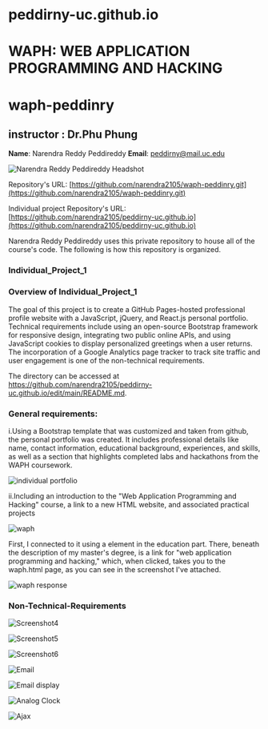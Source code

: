 # peddirny-uc.github.io
# WAPH: WEB APPLICATION PROGRAMMING AND HACKING
# waph-peddinry
## instructor : Dr.Phu Phung
**Name**: Narendra Reddy Peddireddy
**Email**: peddirny@mail.uc.edu

![Narendra Reddy Peddireddy Headshot](images/mypic.jpg)

Repository's URL: [https://github.com/narendra2105/waph-peddinry.git](https://github.com/narendra2105/waph-peddinry.git)

Individual project Repository's URL: [https://github.com/narendra2105/peddirny-uc.github.io](https://github.com/narendra2105/peddirny-uc.github.io)

Narendra Reddy Peddireddy uses this private repository to house all of the course's code. The following is how this repository is organized.

### Individual_Project_1

### Overview of Individual_Project_1

The goal of this project is to create a GitHub Pages-hosted professional profile website with a JavaScript, jQuery, and React.js personal portfolio. Technical requirements include using an open-source Bootstrap framework for responsive design, integrating two public online APIs, and using JavaScript cookies to display personalized greetings when a user returns. The incorporation of a Google Analytics page tracker to track site traffic and user engagement is one of the non-technical requirements.

The directory can be accessed at https://github.com/narendra2105/peddirny-uc.github.io/edit/main/README.md.


### General requirements:

i.Using a Bootstrap template that was customized and taken from github, the personal portfolio was created. It includes professional details like name, contact information, educational background, experiences, and skills, as well as a section that highlights completed labs and hackathons from the WAPH coursework.

![individual portfolio](images/Sc_0.png)

ii.Including an introduction to the "Web Application Programming and Hacking" course, a link to a new HTML website, and associated practical projects 

![waph](images/Sc_1.png)

First, I connected to it using a <a> element in the education part. There, beneath the description of my master's degree, is a link for "web application programming and hacking," which, when clicked, takes you to the waph.html page, as you can see in the screenshot I've attached.

![waph response](images/Sc_3.png)

### Non-Technical-Requirements

![Screenshot4](images/Sc_4.png)





![Screenshot5](images/Sc_5.png)



![Screenshot6](images/Sc_6.png)


![Email](images/Sc_7.png)


![Email display](images/Sc_8.png)



![Analog Clock](images/Sc_9.png)



![Ajax](images/Sc_10.png)

